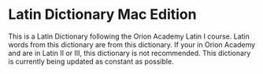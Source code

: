 # Latin Dictionary Mac Edition
This is a Latin Dictionary following the Orion Academy Latin I course. Latin words from this dictionary are from this dictionary. If your in Orion Academy and are in Latin II or III, this dictionary is not recommended. This dictionary is currently being updated as constant as possible. 
